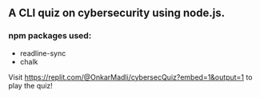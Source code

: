 ## A CLI quiz on cybersecurity using node.js.

### npm packages used:
  - readline-sync
  - chalk
  
 Visit https://replit.com/@OnkarMadli/cybersecQuiz?embed=1&output=1 to play the quiz!
